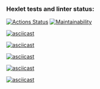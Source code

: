### Hexlet tests and linter status:
[![Actions Status](https://github.com/wiktorbgu/python-project-49/actions/workflows/hexlet-check.yml/badge.svg)](https://github.com/wiktorbgu/python-project-49/actions)
[![Maintainability](https://api.codeclimate.com/v1/badges/84ae0ec9e67d10d62ba4/maintainability)](https://codeclimate.com/github/wiktorbgu/python-project-49/maintainability)

[![asciicast](https://asciinema.org/a/vXIBWmL6zqWKhGqvyUxSvqpQd.svg)](https://asciinema.org/a/vXIBWmL6zqWKhGqvyUxSvqpQd)

[![asciicast](https://asciinema.org/a/vi8f00VvO59theAn8KZHn32qe.svg)](https://asciinema.org/a/vi8f00VvO59theAn8KZHn32qe)

[![asciicast](https://asciinema.org/a/e5TzEyVA2MXQjhbbR5FOMfH3e.svg)](https://asciinema.org/a/e5TzEyVA2MXQjhbbR5FOMfH3e)

[![asciicast](https://asciinema.org/a/vut12MYEzRwNdiCm4eT2R7q6B.svg)](https://asciinema.org/a/vut12MYEzRwNdiCm4eT2R7q6B)

[![asciicast](https://asciinema.org/a/FE7ojBb9BGxqrjrQUElqQwyBt.svg)](https://asciinema.org/a/FE7ojBb9BGxqrjrQUElqQwyBt)
